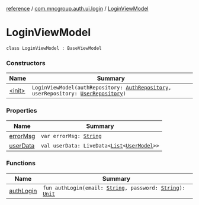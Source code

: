 [reference](../../index.md) / [com.mncgroup.auth.ui.login](../index.md) / [LoginViewModel](./index.md)

# LoginViewModel

`class LoginViewModel : BaseViewModel`

### Constructors

| Name | Summary |
|---|---|
| [&lt;init&gt;](-init-.md) | `LoginViewModel(authRepository: `[`AuthRepository`](../../com.mncgroup.auth.repository/-auth-repository/index.md)`, userRepository: `[`UserRepository`](../../com.mncgroup.common.repository/-user-repository/index.md)`)` |

### Properties

| Name | Summary |
|---|---|
| [errorMsg](error-msg.md) | `var errorMsg: `[`String`](https://kotlinlang.org/api/latest/jvm/stdlib/kotlin/-string/index.html) |
| [userData](user-data.md) | `val userData: LiveData<`[`List`](https://kotlinlang.org/api/latest/jvm/stdlib/kotlin.collections/-list/index.html)`<`[`UserModel`](../../com.mncgroup.common.model/-user-model/index.md)`>>` |

### Functions

| Name | Summary |
|---|---|
| [authLogin](auth-login.md) | `fun authLogin(email: `[`String`](https://kotlinlang.org/api/latest/jvm/stdlib/kotlin/-string/index.html)`, password: `[`String`](https://kotlinlang.org/api/latest/jvm/stdlib/kotlin/-string/index.html)`): `[`Unit`](https://kotlinlang.org/api/latest/jvm/stdlib/kotlin/-unit/index.html) |
